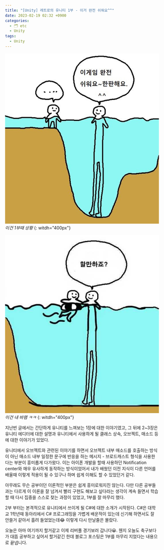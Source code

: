 ```yaml
---
title: "[Unity] 레트로의 유니티 1부 - 이거 완전 쉬워요^^"
date: 2023-02-19 02:32 +0900
categories:
  - 🗂️ etc
  - Unity
tags:
  - Unity
---
```

![](assets/img/post/2023/02_19_before.png)_이건 1부때 상황_
{: witdh="400px"}

![](assets/img/post/2023/02_19_after.jpeg)_이건 내 바램 ㅋㅋ_
{: witdh="400px"}


지난번 글에서는 간단하게 유니티를 느껴보는 1장에 대한 이야기였고, 그 뒤에 2~3장은 유니티 에디터에 대한 설명과 유니티에서 사용하게 될 클래스 상속, 오브젝트, 매소드 등에 대한 이야기가 있었다.

유니티에서 오브젝트와 관련된 이야기를 하면서 오브젝트 내부 매소드를 호출하는 방식이 아닌 매소드 내부 일정한 문구에 반응을 하는 메시지 - 브로드캐스트 형식을 사용한다는 부분이 흥미롭게 다가왔다. 이는 아이폰 개발을 할때 사용하던 Notification center와 매우 유사하게 동작하는 방식이었어서 내가 배웠던 이전 지식이 다른 언어를 배울때 이렇게 적용이 될 수 있구나 하며 쉽게 이해도 할 수 있었던거 같다.

아무래도 무슨 공부이던 이론적인 부분은 쉽게 흥미로워지진 않는다. 다만 다른 공부들과는 다르게 이 이론을 잘 넘겨서 빨리 구현도 해보고 싶다라는 생각이 계속 들면서 학습할 때 다시 집중을 스스로 찾는 과정이 있었고, 1부를 잘 마무리 했다.

2부 부터는 본격적으로 유니티에서 쓰이게 될 C#에 대한 소개가 시작된다. C#은 대학교 1학년때 동아리에서 C# 프로그래밍을 가볍게 배운적이 있는데 신기해 하면서도 잘 안쓸거 같아서 흘려 들었었는데😂 이렇게 다시 만날줄은 몰랐다.

오늘은 아마 여기까지 할거같고 이제 리버풀 경기보러 갑니다😀. 웬지 오늘도 축구보다가 대뜸 공부하고 싶어서 할거같긴 한데 블로그 포스팅은 1부를 마무리 지었다는 내용으로 끝냅니다.